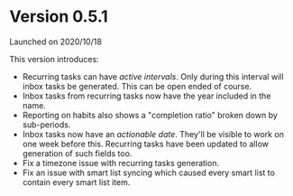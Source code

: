 # Version 0.5.1

Launched on 2020/10/18

This version introduces:

* Recurring tasks can have _active intervals_. Only during this interval will inbox tasks be generated. This can be
  open ended of course.
* Inbox tasks from recurring tasks now have the year included in the name.
* Reporting on habits also shows a "completion ratio" broken down by sub-periods.
* Inbox tasks now have an _actionable date_. They'll be visible to work on one week before this. Recurring tasks have
  been updated to allow generation of such fields too.
* Fix a timezone issue with recurring tasks generation.
* Fix an issue with smart list syncing which caused every smart list to contain every smart list item.
